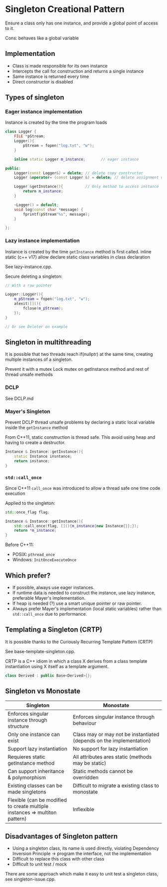 # Singleton Creational Pattern

Ensure a class only has one instance, and provide a global point of access to it.

Cons: behaves like a global variable

## Implementation

- Class is made responsible for its own instance
- Intercepts the call for construction and returns a single instance
- Same instance is returned every time
- Direct constructor is disabled

## Types of singleton

### Eager instance implementation

Instance is created by the time the program loads

```cpp
class Logger {
    FILE *pStream;
    Logger(){
        pStream = fopen("log.txt", "w");
    }

    inline static Logger m_instance;       // eager instance

public:
    Logger(const Logger&) = delete; // delete copy constructor
    Logger &operator= (const Logger &) = delete; // delete assignment operator

    Logger &getInstance(){          // Only method to access instance
        return m_instance;
    }

    ~Logger() = default;
    void log(const char *message) {
        fprintf(pStream"%s", message);
    }

};
```

### Lazy instance implementation

Instance is created by the time `getInstance` method is first called.
inline static (c++ v17) allow declare static class variables in class declaration

See lazy-instance.cpp.

Secure deleting a singleton:

```cpp
// With a raw pointer

Logger::Logger(){
    m_pStream = fopen("log.txt", "w");
    atexit([](){
        fclose(m_pStream);
    });
}

// Or see Deleter on example
```

## Singleton in multithreading

It is possible that two threads reach if(nullptr) at the same time, creating multiple instances of a singleton.

Prevent it with a mutex
Lock mutex on getInstance method and rest of thread unsafe methods

### DCLP

See DCLP.md

### Mayer's Singleton

Prevent DCLP thread unsafe problems by declaring a static local variable inside the `getInstance` method

From C++11, static construction is thread safe.
This avoid using heap and having to create a destructor.

```cpp
Instance & Instance::getInstance(){
    static Instance insntance;
    return instance;
}
```

### `std::call_once`

Since C++11 `call_once` was introduced to allow a thread safe one time code execution

Applied to the singleton:

```cpp
std::once_flag flag;

Instance & Instance::getInstance(){
    std::call_once(flag, [](){m_instance{new Instance{}};});
    return *m_instance;
}
```

Before C++11:

- POSIX: `pthread_once`
- Windows: `InitOnceExecuteOnce`

## Which prefer?

- If possible, always use eager instances.
- If runtime data is needed to construct the instance, use lazy instance, preferable Mayer's implementation.
- If heap is needed (?) use a smart unique pointer or raw pointer.
- Always prefer Mayer's implementation (local static variables) rather than `std::call_once` due to performance.

## Templating a Singleton (CRTP)

It is possible thanks to the Curiously Recurring Template Pattern (CRTP)

See base-template-singleton.cpp.

CRTP is a C++ idiom in which a class X derives from a class template instantiation using X itself as a template argument.

```cpp
class Derived : public Base<Derived>{};
```

## Singleton vs Monostate

| Singleton                                                                       | Monostate                                                            |
| ------------------------------------------------------------------------------- | -------------------------------------------------------------------- |
| Enforces singular instance through structure                                    | Enforces singular instance through behaviour                         |
| Only one instance can exist                                                     | Class may or may not be instantiated (depends on the implementation) |
| Support lazy instantiation                                                      | No support for lazy instantiation                                    |
| Requieres static getInstance method                                             | All attributes ares static (methods may be static)                   |
| Can support inheritance & polymorphism                                          | Static methods cannot be overridden                                  |
| Existing classes can be made singletons                                         | Difficult to migrate a existing class to monostate                   |
| Flexible (can be modified to create multiple<br> instances => multiton pattern) | Inflexible                                                           |


## Disadvantages of Singleton pattern

- Using a singleton class, its name is used directly, violating Dependency Inversion Principle -> program the interface, not the implementation
- Difficult to replace this class with other class
- Difficult to unit test / mock

There are some approach which make it easy to unit test a singleton class, see singleton-issue.cpp.

